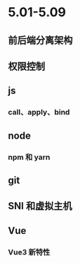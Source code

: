 # 5.01-5.09

## 前后端分离架构

## 权限控制

## js

### call、apply、bind

## node

### npm 和 yarn

## git

## SNI 和虚拟主机

## Vue

### Vue3 新特性
